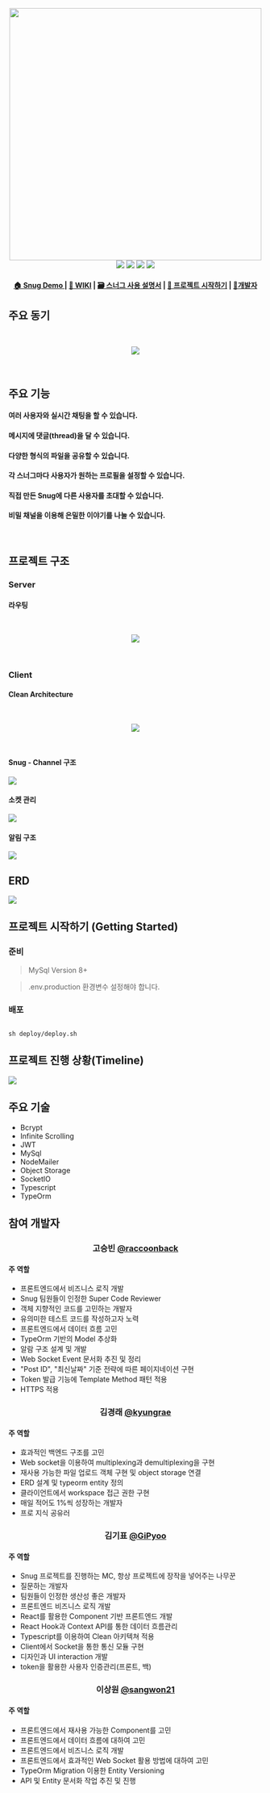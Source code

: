 <p align="center">

<img width="500px" src="https://user-images.githubusercontent.com/44811887/69315262-6c8d5800-0c79-11ea-8d87-ccd8f8d98826.png">
<br>
<img src="https://img.shields.io/github/license/connect-foundation/2019-08">
<img src="https://img.shields.io/github/issues/connect-foundation/2019-08">
<img src="https://img.shields.io/github/v/tag/connect-foundation/2019-08">
<img src="https://img.shields.io/npm/v/npm/latest">
<br>
<h4 align="center">
 <a href ="https://www.boost-snug.com"> 🏠 Snug Demo </a> | <a href="https://github.com/connect-foundation/2019-08/wiki"> 📖 WIKI</a> | <a href="https://github.com/connect-foundation/2019-08/wiki/Snug-%EC%82%AC%EC%9A%A9-%EC%84%A4%EB%AA%85%EC%84%9C"> 🗃 스너그 사용 설명서</a> | <a href="#프로젝트-시작하기-Getting-Started"> 💽 프로젝트 시작하기</a> | <a href="#개발자">🤺개발자 </a>
</h4>

</p>

## 주요 동기
<br>
<p align="center">
<img src="https://i.imgur.com/asJpft7.png">
</p>
<br>



## 주요 기능

#### 여러 사용자와 실시간 채팅을 할 수 있습니다.

#### 메시지에 댓글(thread)을 달 수 있습니다.

#### 다양한 형식의 파일을 공유할 수 있습니다.

#### 각 스너그마다 사용자가 원하는 프로필을 설정할 수 있습니다.

#### 직접 만든 Snug에 다른 사용자를 초대할 수 있습니다.

#### 비밀 채널을 이용해 은밀한 이야기를 나눌 수 있습니다.

<br>

## 프로젝트 구조

### Server

#### 라우팅

<br>
<p align="center">
<img src="https://i.imgur.com/WzSMbhY.png">
</p>

<br>


### Client

#### Clean Architecture

<br>
<p align="center">
<img src="https://i.imgur.com/B4j7S9Q.png">
</p>

<br>

#### Snug - Channel 구조

![](https://i.imgur.com/p8BpVFr.png)

#### 소켓 관리

![](https://i.imgur.com/Ua1UNv9.png)

#### 알림 구조

![](https://i.imgur.com/cvXOo6D.png)


## ERD

![](https://i.imgur.com/4pH0XZL.png)


## 프로젝트 시작하기 (Getting Started)

### 준비

 > MySql Version 8+
 
 > .env.production 환경변수 설정해야 합니다.


### 배포
```shell=bash

sh deploy/deploy.sh

```

## 프로젝트 진행 상황(Timeline)

![](https://i.imgur.com/DtgiOyn.png)


## 주요 기술

- Bcrypt
- Infinite Scrolling
- JWT
- MySql
- NodeMailer
- Object Storage
- SocketIO
- Typescript
- TypeOrm

## 참여 개발자

<p align="center" style="text-align:center;">

<h3 align="center" >고승빈 <a href="https://github.com/raccoonback">@raccoonback</a></h3> 
</p>

#### 주 역할
- 프론트엔드에서 비즈니스 로직 개발
- Snug 팀원들이 인정한 Super Code Reviewer 
- 객체 지향적인 코드를 고민하는 개발자
- 유의미한 테스트 코드를 작성하고자 노력
- 프론트엔드에서 데이터 흐름 고민
- TypeOrm 기반의 Model 추상화
- 알람 구조 설계 및 개발
- Web Socket Event 문서화 추진 및 정리
- "Post ID", "최신날짜" 기준 전략에 따른 페이지네이션 구현
- Token 발급 기능에 Template Method 패턴 적용
- HTTPS 적용

<p align="center" style="text-align:center;">
<h3 align="center">김경래 <a href="https://github.com/kyungrae">@kyungrae</a>
</h3> 
</p>

#### 주 역할
- 효과적인 백엔드 구조를 고민
- Web socket을 이용하여 multiplexing과 demultiplexing을 구현
- 재사용 가능한 파일 업로드 객체 구현 및 object storage 연결
- ERD 설계 및 typeorm entity 정의
- 클라이언트에서 workspace 접근 권한 구현
- 매일 적어도 1%씩 성장하는 개발자
- 프로 지식 공유러

<p align="center" style="text-align:center;">

<h3 align="center">김기표 <a href="https://github.com/GiPyoo">@GiPyoo</a></h3>
</p>

#### 주 역할
- Snug 프로젝트를 진행하는 MC, 항상 프로젝트에 장작을 넣어주는 나무꾼
- 질문하는 개발자
- 팀원들이 인정한 생산성 좋은 개발자
- 프론트엔드 비즈니스 로직 개발
- React를 활용한 Component 기반 프론트엔드 개발
- React Hook과 Context API를 통한 데이터 흐름관리
- Typescript를 이용하여 Clean 아키텍쳐 적용
- Client에서 Socket을 통한 통신 모듈 구현
- 디자인과 UI interaction 개발
- token을 활용한 사용자 인증관리(프론트, 백)


<p align="center" style="text-align:center;">
<h3 align="center" >이상원 <a href="https://github.com/sangwon21">@sangwon21</a></h3> 
</p>


#### 주 역할
- 프론트엔드에서 재사용 가능한 Component를 고민 
- 프론트엔드에서 데이터 흐름에 대하여 고민
- 프론트엔드에서 비즈니스 로직 개발
- 프론트엔드에서 효과적인 Web Socket 활용 방법에 대하여 고민
- TypeOrm Migration 이용한 Entity Versioning 
- API 및 Entity 문서화 작업 추진 및 진행
